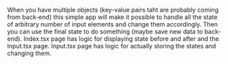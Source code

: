 When you have multiple objects (key-value pairs taht are probably coming from back-end) this simple app
will make it possible to handle all the state of arbitrary number of input elements and change them accordingly.
Then you can use the final state to do something (maybe save new data to back-end).
Index.tsx page has logic for displaying state before and after and the Input.tsx page.
Input.tsx page has logic for actually storing the states and changing them.
